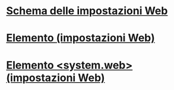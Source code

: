 # [Schema delle impostazioni Web](index.md)
# [Elemento <applicationPool> (impostazioni Web)](applicationpool-element-web-settings.md)
# [Elemento <system.web> (impostazioni Web)](system-web-element-web-settings.md)
